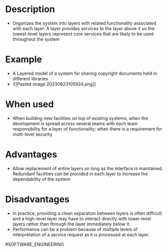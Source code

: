 
# Description
* Organizes the system into layers with related functionality associated with each layer. A layer provides services to the layer above it so the lowest-level layers represent core services that are likely to be used throughout the system
# Example
* A Layered model of a system for sharing copyright documents held in different libraries
* ![[Pasted image 20230823105924.png]]
# When used
* When building new facilities on top of existing systems; when the development is spread across several teams with each team responsibility for a layer of functionality; when there is a requirement for multi-level security
# Advantages
* Allow replacement of entire layers so long as the interface is maintained. Redundant facilities can be provided in each layer to increase the dependability of the system
# Disadvantages
* In practice, providing a clean separation between layers is often difficult and a high-level layer may have to interact directly with lower-level layers rather than through the layer immediately below it.
* Performance can be a problem because of multiple levels of interpretation of a service request as it is processed at each layer.

#SOFTWARE_ENGINEERING 